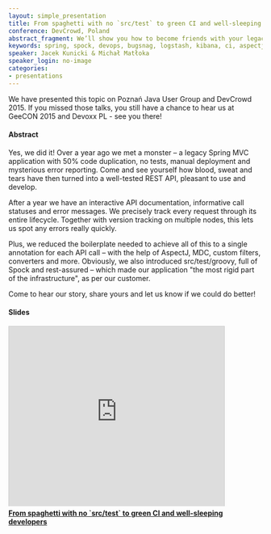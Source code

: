 ```yaml
---
layout: simple_presentation
title: From spaghetti with no `src/test` to green CI and well-sleeping developers
conference: DevCrowd, Poland
abstract_fragment: We’ll show you how to become friends with your legacy code
keywords: spring, spock, devops, bugsnag, logstash, kibana, ci, aspectj
speaker: Jacek Kunicki & Michał Matłoka
speaker_login: no-image
categories:
- presentations
---
```


We have presented this topic on Poznań Java User Group and DevCrowd 2015. If you missed those talks, you still have a chance to hear us at GeeCON 2015 and Devoxx PL - see you there!

<h4>Abstract</h4>
Yes, we did it! Over a year ago we met a monster – a legacy Spring MVC application with 50% code duplication, no tests, manual deployment and mysterious error reporting. Come and see yourself how blood, sweat and tears have then turned into a well-tested REST API, pleasant to use and develop.

After a year we have an interactive API documentation, informative call statuses and error messages. We precisely track every request through its entire lifecycle. Together with version tracking on multiple nodes, this lets us spot any errors really quickly.

Plus, we reduced the boilerplate needed to achieve all of this to a single annotation for each API call – with the help of AspectJ, MDC, custom filters, converters and more. Obviously, we also introduced src/test/groovy, full of Spock and rest-assured – which made our application "the most rigid part of the infrastructure", as per our customer.

Come to hear our story, share yours and let us know if we could do better!

<h4>Slides</h4>
<iframe src="https://www.slideshare.net/slideshow/embed_code/46980945?rel=0" width="427" height="356" frameborder="0" marginwidth="0" marginheight="0" scrolling="no" style="border:1px solid #CCC;border-width:1px 1px 0;margin-bottom:5px" allowfullscreen> </iframe> <div style="margin-bottom:5px"> <strong> <a href="https://www.slideshare.net/SoftwareMill/p-46980945" title="From spaghetti with no `src/test` to green CI and well-sleeping developers" target="_blank">From spaghetti with no `src/test` to green CI and well-sleeping developers</a> </strong></div>
